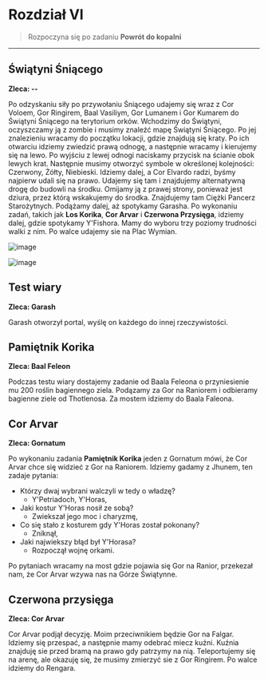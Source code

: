 # Rozdział VI
> Rozpoczyna się po zadaniu **Powrót do kopalni**
-----

## Świątyni Śniącego ##
**Zleca: --**

Po odzyskaniu siły po przywołaniu Śniącego udajemy się wraz z Cor Voloem, Gor Ringirem, Baal Vasiliym, Gor Lumanem i Gor Kumarem do Świątyni Śniącego na terytorium orków. Wchodzimy do Świątyni, oczyszczamy ją z zombie i musimy znaleźć mapę Świątyni Śniącego. Po jej znalezieniu wracamy do początku lokacji, gdzie znajdują się kraty. Po ich otwarciu idziemy zwiedzić prawą odnogę, a następnie wracamy i kierujemy się na lewo. Po wyjściu z lewej odnogi naciskamy przycisk na ścianie obok lewych krat. Następnie musimy otworzyć symbole w określonej kolejności: Czerwony, Żółty, Niebieski. Idziemy dalej, a Cor Elvardo radzi, byśmy najpierw udali się na prawo. Udajemy się tam i znajdujemy alternatywną drogę do budowli na środku. Omijamy ją z prawej strony, ponieważ jest dziura, przez którą wskakujemy do środka. Znajdujemy tam Ciężki Pancerz Starożytnych. Podążamy dalej, aż spotykamy Garasha. Po wykonaniu zadań, takich jak **Los Korika**, **Cor Arvar** i **Czerwona Przysięga**, idziemy dalej, gdzie spotykamy Y'Fishora. Mamy do wyboru trzy poziomy trudności walki z nim. Po walce udajemy sie na Plac Wymian.

![image](https://github.com/user-attachments/assets/5c3d5668-cd37-48ec-a381-e72d4583e114)

![image](https://github.com/user-attachments/assets/0fbacb6b-5663-4c01-9771-cee9c0d51da7)

## Test wiary ##
**Zleca: Garash**

Garash otworzył portal, wyślę on każdego do innej rzeczywistości.

## Pamiętnik Korika ##
**Zleca: Baal Feleon**

Podczas testu wiary dostajemy zadanie od Baala Feleona o przyniesienie mu 200 roślin bagiennego ziela. Podązamy za Gor na Raniorem i odbieramy bagienne ziele od Thotlenosa. Za mostem idziemy do Baala Faleona.

## Cor Arvar ##
**Zleca: Gornatum**

Po wykonaniu zadania **Pamiętnik Korika** jeden z Gornatum mówi, że Cor Arvar chce się widzieć z Gor na Raniorem. Idziemy gadamy z Jhunem, ten zadaje pytania:

- Którzy dwaj wybrani walczyli w tedy o władzę?
   - Y'Petriadoch, Y'Horas,
- Jaki kostur Y'Horas nosił ze sobą?
   - Zwiekszał jego moc i charyzmę,
- Co się stało z kosturem gdy Y'Horas został pokonany?
    - Zniknął,
- Jaki najwiekszy błąd był Y'Horasa?
    - Rozpoczął wojnę orkami.

 Po pytaniach wracamy na most gdzie pojawia się Gor na Ranior, przekezał nam, że Cor Arvar wzywa nas na Górze Świątynne.

## Czerwona przysięga ##
**Zleca: Cor Arvar**

Cor Arvar podjął decyzję. Moim przeciwnikiem będzie Gor na Falgar. Idziemy się przespać, a następnie mamy odebrać miecz kuźni. Kuźnia znajduję sie przed bramą na prawo gdy patrzymy na nią. Teleportujemy się na arenę, ale okazuję się, że musimy zmierzyć sie z Gor Ringirem. Po walce idziemy do Rengara.
 
